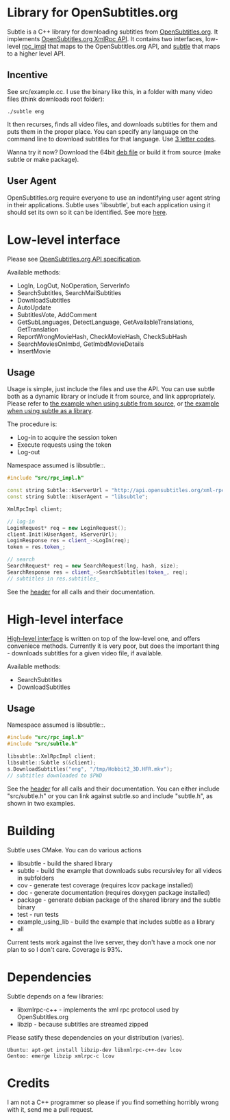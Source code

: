 Library for OpenSubtitles.org
=============================

Subtle is a C++ library for downloading subtitles from [OpenSubtitles.org](http://opensubtitles.org/). It implements [OpenSubtitles.org XmlRpc API](http://trac.opensubtitles.org/projects/opensubtitles/wiki/XMLRPC).
It contains two interfaces, low-level [rpc_impl](https://github.com/stgpetrovic/subtle/blob/master/src/rpc_impl.h) that maps to the OpenSubtitles.org API, and [subtle](https://github.com/stgpetrovic/subtle/blob/master/src/subtle.h) that maps to a higher level API.


Incentive
---------

See src/example.cc. I use the binary like this, in a folder with many video files (think downloads root folder):

    ./subtle eng

It then recurses, finds all video files, and downloads subtitles for them and puts them in the proper place. You can specify any language on the command line to download subtitles for that language. Use [3 letter codes](http://en.wikipedia.org/wiki/List_of_ISO_639-1_codes).

Wanna try it now? Download the 64bit [deb file](https://github.com/stgpetrovic/subtle/raw/master/libsubtle-1.0.0-Linux.deb) or build it from source (make subtle or make package).

User Agent
----------

OpenSubtitles.org require everyone to use an indentifying user agent string in their applications. Subtle uses 'libsubtle', but each application using it should set its own so it can be identified. See more [here](http://trac.opensubtitles.org/projects/opensubtitles/wiki/DevReadFirst).

Low-level interface
===================

Please see [OpenSubtitles.org API specification](http://trac.opensubtitles.org/projects/opensubtitles/wiki/XmlRpcIntro).

Available methods:
  + LogIn, LogOut, NoOperation, ServerInfo
  + SearchSubtitles, SearchMailSubtitles
  + DownloadSubtitles
  + AutoUpdate
  + SubtitlesVote, AddComment
  + GetSubLanguages, DetectLanguage, GetAvailableTranslations, GetTranslation
  + ReportWrongMovieHash, CheckMovieHash, CheckSubHash
  + SearchMoviesOnImbd, GetImbdMovieDetails
  + InsertMovie


Usage
-----

Usage is simple, just include the files and use the API. You can use subtle both as a dynamic library or include it from source, and link appropriately. Please refer to [the example when using subtle from source](https://github.com/stgpetrovic/subtle/blob/master/src/example.cc), or [the example when using subtle as a library](https://github.com/stgpetrovic/subtle/blob/master/src/example_using_library.cc).

The procedure is:
  + Log-in to acquire the session token
  + Execute requests using the token
  + Log-out

Namespace assumed is libsubtle::.
```c++
#include "src/rpc_impl.h"

const string Subtle::kServerUrl = "http://api.opensubtitles.org/xml-rpc";
const string Subtle::kUserAgent = "libsubtle";

XmlRpcImpl client;

// log-in
LoginRequest* req = new LoginRequest();
client.Init(kUserAgent, kServerUrl);
LoginResponse res = client_->LogIn(req);
token = res.token_;

// search
SearchRequest* req = new SearchRequest(lng, hash, size);
SearchResponse res = client_->SearchSubtitles(token_, req);
// subtitles in res.subtitles_
```

See the [header](https://github.com/stgpetrovic/subtle/blob/master/src/rpc_impl.h) for all calls and their documentation.

High-level interface
===================

[High-level interface](https://github.com/stgpetrovic/subtle/blob/master/src/subtle.h) is written on top of the low-level one, and offers conveniece methods. Currently it is very poor, but does the important thing - downloads subtitles for a given video file, if available.

Available methods:
  + SearchSubtitles
  + DownloadSubtitles

Usage
-----

Namespace assumed is libsubtle::.
```c++
#include "src/rpc_impl.h"
#include "src/subtle.h"

libsubtle::XmlRpcImpl client;
libsubtle::Subtle s(&client);
s.DownloadSubtitles("eng", "/tmp/Hobbit2_3D.HFR.mkv");
// subtitles downloaded to $PWD
```

See the [header](https://github.com/stgpetrovic/subtle/blob/master/src/subtle.h) for all calls and their documentation.
You can either include "src/subtle.h" or you can link against subtle.so and include "subtle.h", as shown in two examples.

Building
========

Subtle uses CMake. You can do various actions

  + libsubtle           - build the shared library
  + subtle              - build the example that downloads subs recursivley for all videos in subfolders
  + cov                 - generate test coverage (requires lcov package installed)
  + doc                 - generate documentation (requires doxygen package installed)
  + package             - generate debian package of the shared library and the subtle binary
  + test                - run tests
  + example_using_lib   - build the example that includes subtle as a library
  + all

Current tests work against the live server, they don't have a mock one nor plan to so I don't care. Coverage is 93%.


Dependencies
============

Subtle depends on a few libraries:
  + libxmlrpc-c++       - implements the xml rpc protocol used by OpenSubtitles.org
  + libzip              - because subtitles are streamed zipped

Please satify these dependencies on your distribution (varies).

    Ubuntu: apt-get install libzip-dev libxmlrpc-c++-dev lcov
    Gentoo: emerge libzip xmlrpc-c lcov

Credits
=======

I am not a C++ programmer so please if you find something horribly wrong with it, send me a pull request.
